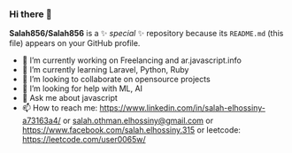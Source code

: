 ### Hi there 👋


**Salah856/Salah856** is a ✨ _special_ ✨ repository because its `README.md` (this file) appears on your GitHub profile.



- 🔭 I’m currently working on Freelancing and ar.javascript.info 
- 🌱 I’m currently learning Laravel, Python, Ruby
- 👯 I’m looking to collaborate on opensource projects
- 🤔 I’m looking for help with ML, AI
- 💬 Ask me about javascript
- 📫 How to reach me: https://www.linkedin.com/in/salah-elhossiny-a73163a4/ 
or salah.othman.elhossiny@gmail.com 
or https://www.facebook.com/salah.elhossiny.315 
or leetcode: https://leetcode.com/user0065w/


